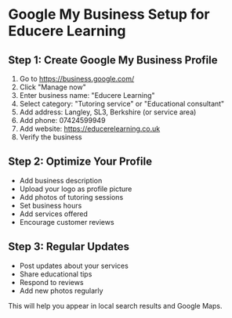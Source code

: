 # Google My Business Setup for Educere Learning

## Step 1: Create Google My Business Profile
1. Go to https://business.google.com/
2. Click "Manage now"
3. Enter business name: "Educere Learning"
4. Select category: "Tutoring service" or "Educational consultant"
5. Add address: Langley, SL3, Berkshire (or service area)
6. Add phone: 07424599949
7. Add website: https://educerelearning.co.uk
8. Verify the business

## Step 2: Optimize Your Profile
- Add business description
- Upload your logo as profile picture
- Add photos of tutoring sessions
- Set business hours
- Add services offered
- Encourage customer reviews

## Step 3: Regular Updates
- Post updates about your services
- Share educational tips
- Respond to reviews
- Add new photos regularly

This will help you appear in local search results and Google Maps.
